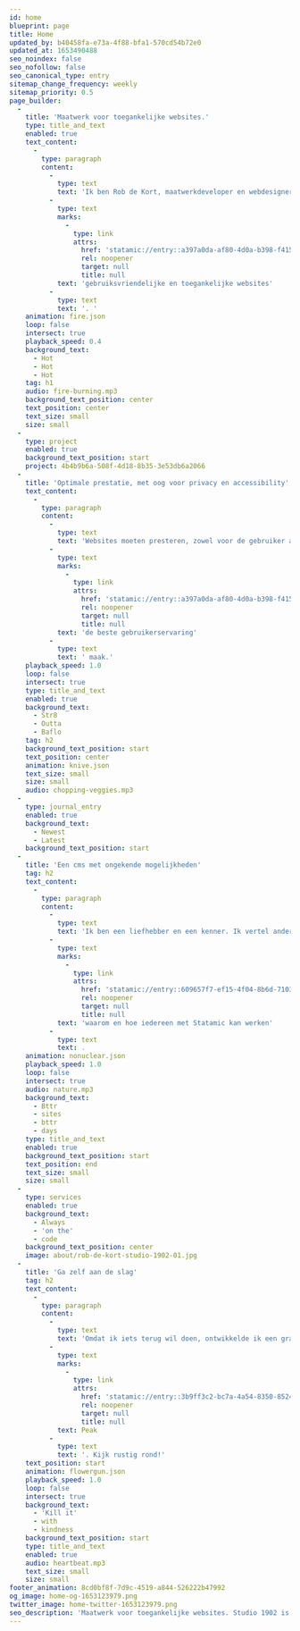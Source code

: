 ```yaml
---
id: home
blueprint: page
title: Home
updated_by: b40458fa-e73a-4f88-bfa1-570cd54b72e0
updated_at: 1653490488
seo_noindex: false
seo_nofollow: false
seo_canonical_type: entry
sitemap_change_frequency: weekly
sitemap_priority: 0.5
page_builder:
  -
    title: 'Maatwerk voor toegankelijke websites.'
    type: title_and_text
    enabled: true
    text_content:
      -
        type: paragraph
        content:
          -
            type: text
            text: 'Ik ben Rob de Kort, maatwerkdeveloper en webdesigner. Ik ben gespecialiseerd in Statamic en bouw '
          -
            type: text
            marks:
              -
                type: link
                attrs:
                  href: 'statamic://entry::a397a0da-af80-4d0a-b398-f415fd9dd847'
                  rel: noopener
                  target: null
                  title: null
            text: 'gebruiksvriendelijke en toegankelijke websites'
          -
            type: text
            text: '. '
    animation: fire.json
    loop: false
    intersect: true
    playback_speed: 0.4
    background_text:
      - Hot
      - Hot
      - Hot
    tag: h1
    audio: fire-burning.mp3
    background_text_position: center
    text_position: center
    text_size: small
    size: small
  -
    type: project
    enabled: true
    background_text_position: start
    project: 4b4b9b6a-508f-4d18-8b35-3e53db6a2066
  -
    title: 'Optimale prestatie, met oog voor privacy en accessibility'
    text_content:
      -
        type: paragraph
        content:
          -
            type: text
            text: 'Websites moeten presteren, zowel voor de gebruiker als voor de beheerder. Lees meer over hoe ik websites met '
          -
            type: text
            marks:
              -
                type: link
                attrs:
                  href: 'statamic://entry::a397a0da-af80-4d0a-b398-f415fd9dd847'
                  rel: noopener
                  target: null
                  title: null
            text: 'de beste gebruikerservaring'
          -
            type: text
            text: ' maak.'
    playback_speed: 1.0
    loop: false
    intersect: true
    type: title_and_text
    enabled: true
    background_text:
      - Str8
      - Outta
      - Baflo
    tag: h2
    background_text_position: start
    text_position: center
    animation: knive.json
    text_size: small
    size: small
    audio: chopping-veggies.mp3
  -
    type: journal_entry
    enabled: true
    background_text:
      - Newest
      - Latest
    background_text_position: start
  -
    title: 'Een cms met ongekende mogelijkheden'
    tag: h2
    text_content:
      -
        type: paragraph
        content:
          -
            type: text
            text: 'Ik ben een liefhebber en een kenner. Ik vertel anderen dan ook graag '
          -
            type: text
            marks:
              -
                type: link
                attrs:
                  href: 'statamic://entry::609657f7-ef15-4f04-8b6d-7103d54ae1c5'
                  rel: noopener
                  target: null
                  title: null
            text: 'waarom en hoe iedereen met Statamic kan werken'
          -
            type: text
            text: .
    animation: nonuclear.json
    playback_speed: 1.0
    loop: false
    intersect: true
    audio: nature.mp3
    background_text:
      - Bttr
      - sites
      - bttr
      - days
    type: title_and_text
    enabled: true
    background_text_position: start
    text_position: end
    text_size: small
    size: small
  -
    type: services
    enabled: true
    background_text:
      - Always
      - 'on the'
      - code
    background_text_position: center
    image: about/rob-de-kort-studio-1902-01.jpg
  -
    title: 'Ga zelf aan de slag'
    tag: h2
    text_content:
      -
        type: paragraph
        content:
          -
            type: text
            text: 'Omdat ik iets terug wil doen, ontwikkelde ik een gratis Starter Kit voor de Statamic Community: '
          -
            type: text
            marks:
              -
                type: link
                attrs:
                  href: 'statamic://entry::3b9ff3c2-bc7a-4a54-8350-8524f9525cb2'
                  rel: noopener
                  target: null
                  title: null
            text: Peak
          -
            type: text
            text: '. Kijk rustig rond!'
    text_position: start
    animation: flowergun.json
    playback_speed: 1.0
    loop: false
    intersect: true
    background_text:
      - 'Kill it'
      - with
      - kindness
    background_text_position: start
    type: title_and_text
    enabled: true
    audio: heartbeat.mp3
    text_size: small
    size: small
footer_animation: 8cd0bf8f-7d9c-4519-a844-526222b47992
og_image: home-og-1653123979.png
twitter_image: home-twitter-1653123979.png
seo_description: 'Maatwerk voor toegankelijke websites. Studio 1902 is het huis van Rob de Kort. Webdesigner en Statamic developer.'
---
```

